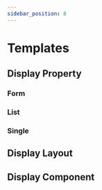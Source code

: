 ```yaml
---
sidebar_position: 8
---
```


# Templates

## Display Property

### Form

### List

### Single

## Display Layout

## Display Component
